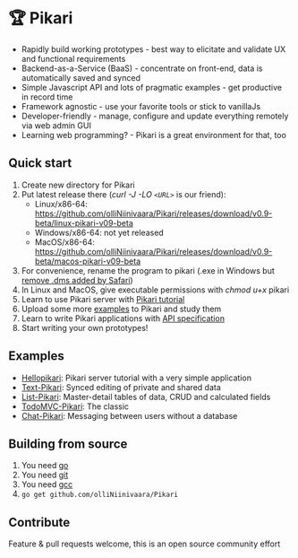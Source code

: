 # 🏆 Pikari
- Rapidly build working prototypes - best way to elicitate and validate UX and functional requirements
- Backend-as-a-Service (BaaS) - concentrate on front-end, data is automatically saved and synced
- Simple Javascript API and lots of pragmatic examples - get productive in record time
- Framework agnostic - use your favorite tools or stick to vanillaJs
- Developer-friendly - manage, configure and update everything remotely via web admin GUI
- Learning web programming? - Pikari is a great environment for that, too

## Quick start

1. Create new directory for Pikari
1. Put latest release there (*curl -J -LO `<URL>`* is our friend):
   - Linux/x86-64: <https://github.com/olliNiinivaara/Pikari/releases/download/v0.9-beta/linux-pikari-v09-beta>
   - Windows/x86-64: not yet released
   - MacOS/x86-64: <https://github.com/olliNiinivaara/Pikari/releases/download/v0.9-beta/macos-pikari-v09-beta>
1. For convenience, rename the program to pikari (.exe in Windows but [remove .dms added by Safari](https://forums.macrumors.com/threads/safari-erroneously-adding-dms-extension-to-downloads.2080108/))
1. In Linux and MacOS, give executable permissions with *chmod u+x* pikari
1. Learn to use Pikari server with [Pikari tutorial](http://github.com/olliNiinivaara/Hellopikari)
1. Upload some more [examples](#examples) to Pikari and study them
1. Learn to write Pikari applications with [API specification](http://htmlpreview.github.io/?https://github.com/olliNiinivaara/Pikari/blob/master/doc/pikari_API.html)
1. Start writing your own prototypes!

## <a name="examples"></a>Examples

* [Hellopikari](http://github.com/olliNiinivaara/Hellopikari/): Pikari server tutorial with a very simple application
* [Text-Pikari](http://github.com/olliNiinivaara/Text-Pikari/): Synced editing of private and shared data
* [List-Pikari](http://github.com/olliNiinivaara/List-Pikari/): Master-detail tables of data, CRUD and calculated fields
* [TodoMVC-Pikari](http://github.com/olliNiinivaara/TodoMVC-Pikari/): The classic
* [Chat-Pikari](http://github.com/olliNiinivaara/Chat-Pikari/): Messaging between users without a database

## Building from source

1. You need [go](https://golang.org/)
2. You need [git](https://www.git-scm.com/)
3. You need [gcc](https://gcc.gnu.org/)
4. ```go get github.com/olliNiinivaara/Pikari```

## Contribute

Feature & pull requests welcome, this is an open source community effort